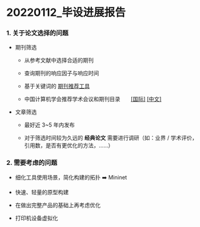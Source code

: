 # 20220112_毕设进展报告

### 1. 关于论文选择的问题

- 期刊筛选

    - 从参考文献中选择合适的期刊

    - 查询期刊的响应因子与响应时间

    - 基于关键词的 [期刊推荐工具](https://journalfinder.elsevier.com/)

    - 中国计算机学会推荐学术会议和期刊目录&emsp;&emsp;[[国际]](https://www.ccf.org.cn/Academic_Evaluation/By_category/) [[中文]](https://www.ccf.org.cn/ccftjgjxskwml/)

- 文章筛选

    - 最好近 3~5 年内发布
    
    - 对于筛选时间较为久远的 **经典论文** 需要进行调研（如：业界 / 学术评价，引用数，是否有更优化的方法，……）

### 2. 需要考虑的问题

- 细化工具使用场景，简化构建的拓扑 ➡️ Mininet

- 快速、轻量的原型构建

- 在做出完整产品的基础上再考虑优化

- 打印机设备虚拟化